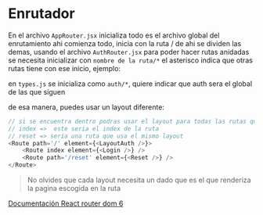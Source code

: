 # Enrutador
En el archivo `AppRouter.jsx` inicializa todo es el archivo global del enrutamiento ahi comienza todo, inicia con la ruta /
de ahi se dividen las demas, usando el archivo `AuthRouter.jsx` para poder hacer rutas anidadas se necesita inicializar con `nombre de la ruta/*` el asterisco indica que otras rutas tiene con ese inicio, ejemplo:

en `types.js` se inicializa como `auth/*`, quiere indicar que auth sera el global de las que siguen

de esa manera, puedes usar un layout diferente:

```javascript
// si se encuentra dentro podras usar el layout para todas las rutas que sigan
// index =>  este seria el index de la ruta
// reset => seria una ruta que usa el mismo layout
<Route path='/' element={<LayoutAuth />}>
    <Route index element={<Login />} />
    <Route path='/reset' element={<Reset />} />
</Route>
```

> No olvides que cada layout necesita un <Outlet /> dado que es el que renderiza la pagina escogida en la ruta

[Documentación React router dom 6](https://reactrouter.com/docs/en/v6/getting-started/overview)